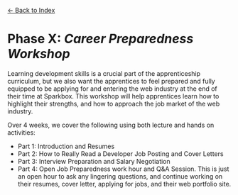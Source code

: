 [← Back to Index](../index.md)

# Phase X: *Career Preparedness Workshop*

Learning development skills is a crucial part of the apprenticeship curriculum, but we also want the apprentices to feel prepared and fully equipped to be applying for and entering the web industry at the end of their time at Sparkbox. This workshop will help apprentices learn how to highlight their strengths, and how to approach the job market of the web industry.

Over 4 weeks, we cover the following using both lecture and hands on activities:
  * Part 1: Introduction and Resumes
  * Part 2: How to Really Read a Developer Job Posting and Cover Letters
  * Part 3: Interview Preparation and Salary Negotiation
  * Part 4: Open Job Preparedness work hour and Q&A Session. This is just an open hour to ask any lingering questions, and continue working on their resumes, cover letter, applying for jobs, and their web portfolio site.
